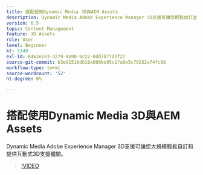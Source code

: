 ```yaml
---
title: 搭配使用Dynamic Media 3D與AEM Assets
description: Dynamic Media Adobe Experience Manager 3D支援可讓您輕鬆自訂並大規模提供互動式3D支援體驗
version: 6.5
topic: Content Management
feature: 3D Assets
role: User
level: Beginner
kt: 5349
exl-id: 8462e2e3-3279-4e80-9c22-0dd7077d3f27
source-git-commit: b3e9251bdb18a008be95c1fa9e5c79252a74fc98
workflow-type: tm+mt
source-wordcount: '52'
ht-degree: 0%

---
```


# 搭配使用Dynamic Media 3D與AEM Assets

Dynamic Media Adobe Experience Manager 3D支援可讓您大規模輕鬆自訂和提供互動式3D支援體驗。

>[!VIDEO](https://video.tv.adobe.com/v/35156?quality=12&learn=on)
